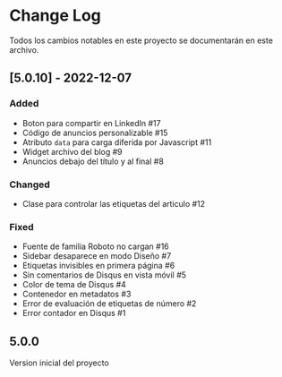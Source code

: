 
# Change Log

Todos los cambios notables en este proyecto se documentarán en este archivo.

## [5.0.10] - 2022-12-07
 
### Added

- Boton para compartir en LinkedIn #17
- Código de anuncios personalizable #15
- Atributo `data` para carga diferida por Javascript #11
- Widget archivo del blog #9
- Anuncios debajo del título y al final #8

### Changed

- Clase para controlar las etiquetas del articulo #12

### Fixed

- Fuente de familia Roboto no cargan #16
- Sidebar desaparece en modo Diseño #7
- Etiquetas invisibles en primera página #6
- Sin comentarios de Disqus en vista móvil #5
- Color de tema de Disqus #4
- Contenedor en metadatos #3
- Error de evaluación de etiquetas de número #2
- Error contador en Disqus #1

## 5.0.0

Version inicial del proyecto